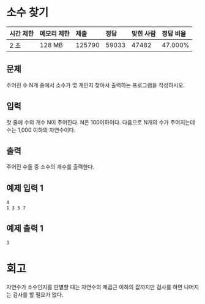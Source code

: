# 소수 찾기

| 시간 제한 | 메모리 제한 | 제출   | 정답  | 맞힌 사람 | 정답 비율 |
| :-------- | :---------- | :----- | :---- | :-------- | :-------- |
| 2 초      | 128 MB      | 125790 | 59033 | 47482     | 47.000%   |

## 문제

주어진 수 N개 중에서 소수가 몇 개인지 찾아서 출력하는 프로그램을 작성하시오.

## 입력

첫 줄에 수의 개수 N이 주어진다. N은 100이하이다. 다음으로 N개의 수가 주어지는데 수는 1,000 이하의 자연수이다.

## 출력

주어진 수들 중 소수의 개수를 출력한다.

## 예제 입력 1

```
4
1 3 5 7
```

## 예제 출력 1

```
3
```

# 회고

자연수가 소수인지를 판별할 때는 자연수의 제곱근 이하의 값까지만 검사를 하면 나머지는 검사를 할 필요가 없다.
